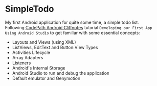 # SimpleTodo
My first Android application for quite some time, a simple todo list.
Following [CodePath Android Cliffnotes](https://guides.codepath.com/android) tutorial `Developing our First App Using Android Studio` to get familiar with some essential concepts:
- Layouts and Views (using XML)
- ListViews, EditText and Button View Types
- Activities Lifecycle
- Array Adapters
- Listeners
- Android's Internal Storage
- Android Studio to run and debug the application
- Default emulator and Genymotion

